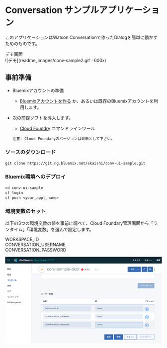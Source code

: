 # Conversation サンプルアプリケーション
このアプリケーションはWatson Conversationで作ったDialogを簡単に動かすためのものです。

デモ画面  
![デモ](readme_images/conv-sample2.gif =600x)

## 事前準備

* Bluemixアカウントの準備
    * [Bluemixアカウントを作る][sign_up] か、あるいは既存のBluemixアカウントを利用します。
* 次の前提ソフトを導入します。
    *  [Cloud Foundry][cloud_foundry] コマンドラインツール

      注意: Cloud Foundaryのバージョンは最新として下さい。

### ソースのダウンロード

    git clone https://git.ng.bluemix.net/akaishi/conv-ui-sample.git

### Bluemix環境へのデプロイ

    cd conv-ui-sample
    cf login
    cf push <your_appl_name>

### 環境変数のセット
以下の3つの環境変数の値を事前に調べて、Cloud Foundary管理画面から「ランタイム」「環境変数」を選んで設定します。
  
 WORKSPACE_ID  
 CONVERSATION_USERNAME  
 CONVERSATION_PASSWORD  
  
![setting](readme_images/env-settings.png)

[node_js]: https://nodejs.org/#download
[cloud_foundry]: https://github.com/cloudfoundry/cli#downloads
[npm_link]: https://www.npmjs.com/
[sign_up]: https://bluemix.net/registration